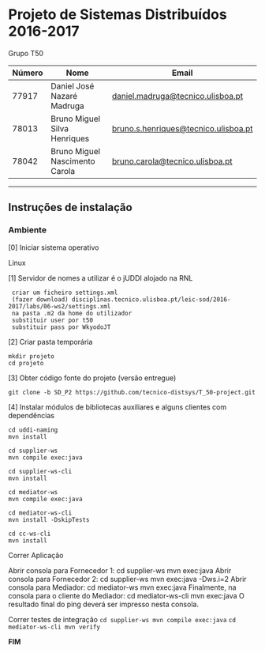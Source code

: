 # Projeto de Sistemas Distribuídos 2016-2017 #

Grupo T50

Número | Nome | Email
 --- | --- | ---
77917	| Daniel José Nazaré Madruga | daniel.madruga@tecnico.ulisboa.pt
78013	| Bruno Miguel Silva Henriques | bruno.s.henriques@tecnico.ulisboa.pt
78042	| Bruno Miguel Nascimento Carola | bruno.carola@tecnico.ulisboa.pt

-------------------------------------------------------------------------------

## Instruções de instalação
 
 
### Ambiente
 
[0] Iniciar sistema operativo
 
Linux
 
 
[1] Servidor de nomes a utilizar é o jUDDI alojado na RNL
     
     criar um ficheiro settings.xml 
     (fazer download) disciplinas.tecnico.ulisboa.pt/leic-sod/2016-2017/labs/06-ws2/settings.xml
     na pasta .m2 da home do utilizador
     substituir user por t50
     substituir pass por WkyodoJT
     
[2] Criar pasta temporária
 
```
mkdir projeto
cd projeto
```
 
 
[3] Obter código fonte do projeto (versão entregue)
 
```
git clone -b SD_P2 https://github.com/tecnico-distsys/T_50-project.git
``` 
 
[4] Instalar módulos de bibliotecas auxiliares e alguns clientes com dependências
 
```
cd uddi-naming
mvn install
```
 
```
cd supplier-ws
mvn compile exec:java

```
 
```
cd supplier-ws-cli
mvn install

```

```
cd mediator-ws
mvn compile exec:java
``` 
 
```
cd mediator-ws-cli
mvn install -DskipTests
```

```
cd cc-ws-cli
mvn install
```


Correr Aplicação

   Abrir consola para Fornecedor 1:
       cd supplier-ws
       mvn exec:java
   Abrir consola para Fornecedor 2:
       cd supplier-ws
       mvn exec:java -Dws.i=2
   Abrir consola para Mediador:
       cd mediator-ws
       mvn exec:java
   Finalmente, na consola para o cliente do Mediador:
       cd mediator-ws-cli
       mvn exec:java
       O resultado final do ping deverá ser impresso nesta consola.

Correr testes de integração 
       ```
       cd supplier-ws
       mvn compile exec:java
       ```
       ```
       cd mediator-ws-cli
       mvn verify
       ```

**FIM**

